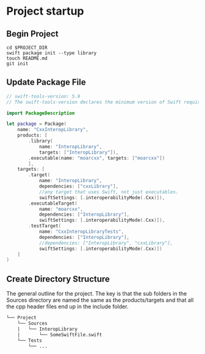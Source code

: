 # Project startup

## Begin Project

```
cd $PROJECT_DIR
swift package init --type library
touch README.md
git init
```

## Update Package File

```swift
// swift-tools-version: 5.9
// The swift-tools-version declares the minimum version of Swift required to build this package.

import PackageDescription

let package = Package(
    name: "CxxInteropLibrary",
    products: [
        .library(
            name: "InteropLibrary",
            targets: ["InteropLibrary"]),
        .executable(name: "moarcxx", targets: ["moarcxx"])
        ],
    targets: [
        .target(
            name: "InteropLibrary",
            dependencies: ["cxxLibrary"],
            //any target that uses Swift, not just executables.
            swiftSettings: [.interoperabilityMode(.Cxx)]),
        .executableTarget(
            name: "moarcxx",
            dependencies: ["InteropLibrary"],
            swiftSettings: [.interoperabilityMode(.Cxx)]),
        .testTarget(
            name: "CxxInteropLibraryTests",
            dependencies: ["InteropLibrary"],
            //dependencies: ["InteropLibrary", "cxxLibrary"],
            swiftSettings: [.interoperabilityMode(.Cxx)])
    ]
)
```

## Create Directory Structure

The general outline for the project. The key is that the sub folders in the Sources directory are named the same as the products/targets and that all the cpp header files end up in the include folder. 


```txt
└── Project
    └── Sources
    |   └── InteropLibrary
    |       └── SomeSwiftFile.swift
    └── Tests
        └── ...
```

